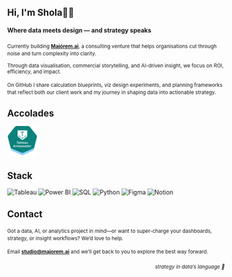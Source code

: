## Hi, I'm Shola✌🏾
#### Where data meets design — and strategy speaks 

<small>Currently building **[Majórem.ai](http://majorem.ai/)**, a consulting venture that helps organisations cut through noise and turn complexity into clarity.

Through data visualisation, commercial storytelling, and AI-driven insight, we focus on ROI, efficiency, and impact. 

On GitHub I share calculation blueprints, viz design experiments, and planning frameworks that reflect both our client work and my journey in shaping data into actionable strategy.</small>



## Accolades

<p>
  <a href="https://www.credly.com/badges/bf47a031-0ba5-4898-81f8-584d15cddc1b/linked_in_profile">
    <img src="assets/badges/tableau-ambassador-badge.png" height="70" />
  </a>
</p>

## Stack
<p>
  <img alt="Tableau" src="https://img.shields.io/badge/Tableau-E97627?logo=tableau&logoColor=white&style=flat-square">
  <img alt="Power BI" src="https://img.shields.io/badge/PowerBI-F2C811?logo=powerbi&logoColor=black&style=flat-square">
  <img alt="SQL" src="https://img.shields.io/badge/SQL-336791?logo=postgresql&logoColor=white&style=flat-square">
  <img alt="Python" src="https://img.shields.io/badge/Python-3776AB?logo=python&logoColor=white&style=flat-square">
  <img alt="Figma" src="https://img.shields.io/badge/Figma-F24E1E?logo=figma&logoColor=white&style=flat-square">
  <img alt="Notion" src="https://img.shields.io/badge/Notion-000000?logo=notion&logoColor=white&style=flat-square">
</p>

## Contact
<small>Got a data, AI, or analytics project in mind—or want to super-charge your dashboards, strategy, or insight workflows? We’d love to help. 

Email **studio@majorem.ai** and we’ll get back to you to explore the best way forward.</small>

<p align="right"><sub><em>strategy in data’s language 💜</em></sub></p>

<!--
**majoremai/majoremai** is a ✨ _special_ ✨ repository because its `README.md` (this file) appears on your GitHub profile.

Here are some ideas to get you started:

- 🔭 I’m currently working on ...
- 🌱 I’m currently learning ...
- 👯 I’m looking to collaborate on ...
- 🤔 I’m looking for help with ...
- 💬 Ask me about ...
- 📫 How to reach me: ...
- 😄 Pronouns: ...
- ⚡ Fun fact: ...
-->
